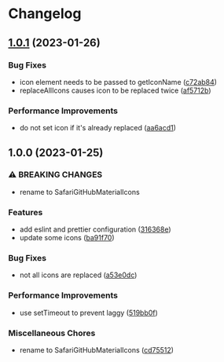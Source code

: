 # Changelog

## [1.0.1](https://github.com/cpea2506/SafariGitHubMaterialIcons/compare/v1.0.0...v1.0.1) (2023-01-26)


### Bug Fixes

* icon element needs to be passed to getIconName ([c72ab84](https://github.com/cpea2506/SafariGitHubMaterialIcons/commit/c72ab84dd4f62b9251c5fe7a56e17b55797c4dc3))
* replaceAllIcons causes icon to be replaced twice ([af5712b](https://github.com/cpea2506/SafariGitHubMaterialIcons/commit/af5712b4861cf9569666040b63470a05a733d9e4))


### Performance Improvements

* do not set icon if it's already replaced ([aa6acd1](https://github.com/cpea2506/SafariGitHubMaterialIcons/commit/aa6acd1d9c32af4615ab5f8987e52ee1a280d8ba))

## 1.0.0 (2023-01-25)


### ⚠ BREAKING CHANGES

* rename to SafariGitHubMaterialIcons

### Features

* add eslint and prettier configuration ([316368e](https://github.com/cpea2506/SafariGitHubMaterialIcons/commit/316368ef36a3329a5bbf5d0b11e51f813e35c788))
* update some icons ([ba91f70](https://github.com/cpea2506/SafariGitHubMaterialIcons/commit/ba91f7081fad40db7db434c456defc0b45c077c7))


### Bug Fixes

* not all icons are replaced ([a53e0dc](https://github.com/cpea2506/SafariGitHubMaterialIcons/commit/a53e0dc747fad677bda9352efb8ce63a26d284e0))


### Performance Improvements

* use setTimeout to prevent laggy ([519bb0f](https://github.com/cpea2506/SafariGitHubMaterialIcons/commit/519bb0f8d2cbef1956984bb3795d78e8882af7c7))


### Miscellaneous Chores

* rename to SafariGitHubMaterialIcons ([cd75512](https://github.com/cpea2506/SafariGitHubMaterialIcons/commit/cd75512dbb51865737db784bc11ab70723e83269))
